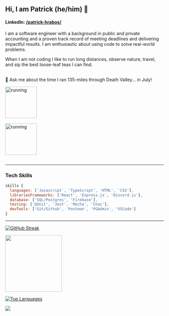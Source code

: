 ## Hi, I am Patrick (he/him) 🦩 
#### LinkedIn:  <a href="https://www.linkedin.com/in/patrick-hrabos/">/patrick-hrabos/</a>

I am a software engineer with a background in public and private accounting and a proven track record of meeting deadlines and delivering impactful results. I am enthusiastic about using code to solve real-world problems. 

When I am not coding I like to run long distances, observe nature, travel, and sip the best loose-leaf teas I can find.<br><br>

💬 Ask me about the time I ran 135-miles through Death Valley... in July! 
  
<img width="100em" src="https://media.giphy.com/media/2eN0NkCvhjxqo/giphy.gif" alt="running"/><br><br>
<img width="100em" src="https://giphy.com/gifs/run-bunny-scroll-r3yhp7eQC6wTyZITMk" alt="running"/><br><br>

****
### Tech Skills
```js
skills {
  languages: ['Javascript', 'TypeScript', 'HTML', 'CSS'],
  librariesFrameworks: ['React', 'Express.js', 'Discord.js'],
  database: ['SQL/Postgres', 'Firebase'],
  testing: ['QUnit', 'Jest', 'Mocha', 'Chai'],
  devTools: ['Git/Github', 'Postman', 'PGAdmin', 'VSCode']
}
```
***

[![GitHub Streak](https://github-readme-streak-stats.herokuapp.com/?user=phrabos&theme=bear)](https://git.io/streak-stats)

<img height="180em" src="https://github-readme-stats.vercel.app/api?username=phrabos&show_icons=true&&count_private=true&include_all_commits=true&theme=bear" />


[![Top Languages](https://github-readme-stats.vercel.app/api/top-langs/?username=phrabos&layout=compact&theme=bear&hide=pug&langs_count=6)](https://github.com/phrabos/github-readme-stats)


![](https://komarev.com/ghpvc/?username=phrabos&color=ff69b4)

